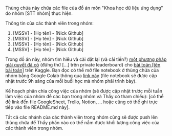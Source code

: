 Thùng chứa này chứa các file của đồ án môn "Khoa học dữ liệu ứng dụng" do nhóm [STT nhóm] thực hiện.

Thông tin của các thành viên trong nhóm:

1. [MSSV] - [Họ tên] - [Nick Github]
2. [MSSV] - [Họ tên] - [Nick Github]
3. [MSSV] - [Họ tên] - [Nick Github]
4. [MSSV] - [Họ tên] - [Nick Github]

Trong đồ án này, nhóm tìm hiểu và cài đặt lại (và cải tiến?) [một phương pháp giải quyết đã có](link) (đứng thứ [...] trên private leaderboard) cho [bài toán [tên bài toán]](link) trên Kaggle. Bạn đọc có thể mở file notebook ở thùng chứa của nhóm bằng Google Colab thông qua [link này](https://colab.research.google.com/github/KienTrann/AppliedDS-SampleRepo/blob/main/Report.ipynb) (file notebook sẽ được cập nhật trước 9h sáng của mỗi buổi học mà nhóm phải trình bày).

Kế hoạch phân chia công việc của nhóm (sẽ được cập nhật trước mỗi tuần làm việc của nhóm để các bạn trong nhóm và Thầy có tham chiếu): [có thể để link đến file GoogleSheet, Trello, Notion, ... hoặc cũng có thể ghi trực tiếp vào file README.md này]. 

Tất cả các nhánh của các thành viên trong nhóm cũng sẽ được push lên thùng chứa để Thầy phần nào có thể nắm được khối lượng công việc của các thành viên trong nhóm.
